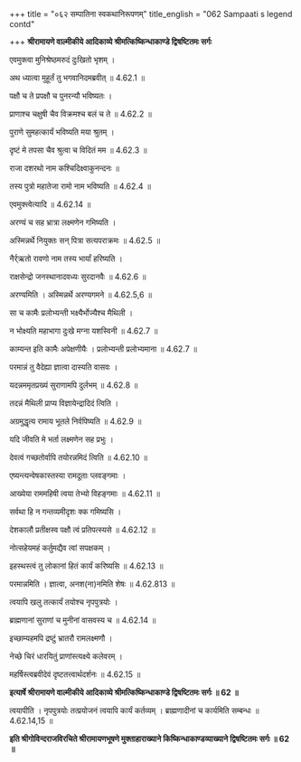 +++
title = "०६२ सम्पातिना स्वकथानिरूपणम्"
title_english = "062 Sampaati s legend contd"

+++
**श्रीरामायणे वाल्मीकीये आदिकाव्ये श्रीमत्किष्किन्धाकाण्डे द्विषष्टितमः सर्गः**

एवमुक्त्वा मुनिश्रेष्ठमरुदं दुःखितो भृशम् ।

अथ ध्यात्वा मुहूर्तं तु भगवानिदमब्रवीत् ॥ 4.62.1 ॥

पक्षौ च ते प्रपक्षौ च पुनरन्यौ भविष्यतः ।

प्राणाश्च चक्षुषी चैव विक्रमश्च बलं च ते ॥ 4.62.2 ॥

पुराणे सुमहत्कार्यं भविष्यति मया श्रुतम् ।

दृष्टं मे तपसा चैव श्रुत्वा च विदितं मम ॥ 4.62.3 ॥

राजा दशरथो नाम कश्चिदिक्ष्वाकुनन्दनः ॥

तस्य पुत्रो महातेजा रामो नाम भविष्यति ॥ 4.62.4 ॥

एवमुक्त्त्वेत्यादि ॥ 4.62.14 ॥

अरण्यं च सह भ्रात्रा लक्ष्मणेन गमिष्यति ।

अस्मिन्नर्थे नियुक्तः सन् पित्रा सत्यपराक्रमः ॥ 4.62.5 ॥

नैर्र्ऋतो रावणो नाम तस्य भार्यां हरिष्यति ।

राक्षसेन्द्रो जनस्थानादवध्यः सुरदानवैः ॥ 4.62.6 ॥

अरण्यमिति । अस्मिन्नर्थे अरण्यगमने ॥ 4.62.5,6 ॥

सा च कामैः प्रलोभ्यन्ती भक्ष्यैर्भोज्यैश्च मैथिली ।

न भोक्ष्यति महाभागा दुःखे मग्ना यशस्विनी ॥ 4.62.7 ॥

काम्यन्त इति कामैः अपेक्षणीयैः । प्रलोभ्यन्ती प्रलोभ्यमाना ॥ 4.62.7 ॥

परमान्नं तु वैदेह्या ज्ञात्वा दास्यति वासवः ।

यदन्नममृतप्रख्यं सुराणामपि दुर्लभम् ॥ 4.62.8 ॥

तदन्नं मैथिली प्राप्य विज्ञायेन्द्रादिदं त्विति ।

अग्रमुद्धृत्य रामाय भूतले निर्वपिष्यति ॥ 4.62.9 ॥

यदि जीवति मे भर्ता लक्ष्मणेन सह प्रभुः ।

देवत्वं गच्छतोर्वापि तयोरन्नमिदं त्विति ॥ 4.62.10 ॥

एष्यन्त्यन्वेषकास्तस्या रामदूताः प्लवङ्गमाः ।

आख्येया राममहिषी त्वया तेभ्यो विहङ्गमाः ॥ 4.62.11 ॥

सर्वथा हि न गन्तव्यमीदृशः क्क गमिष्यसि ।

देशकालौ प्रतीक्षस्व पक्षौ त्वं प्रतिपत्स्यसे ॥ 4.62.12 ॥

नोत्सहेयमहं कर्तुमद्यैव त्वां सपक्षकम् ।

इहस्थस्त्वं तु लोकानां हितं कार्यं करिष्यसि ॥ 4.62.13 ॥

परमान्नमिति । ज्ञात्वा, अनश(ना)नमिति शेषः ॥ 4.62.813 ॥

त्वयापि खलु तत्कार्यं तयोश्च नृपपुत्रयोः ।

ब्राह्मणानां सुराणां च मुनीनां वासवस्य च ॥ 4.62.14 ॥

इच्छाम्यहमपि द्रष्टुं भ्रातरौ रामलक्ष्मणौ ।

नेच्छे चिरं धारयितुं प्राणांस्त्यक्ष्ये कलेवरम् ।

महर्षिस्त्वब्रवीदेवं दृष्टतत्त्वार्थदर्शनः ॥ 4.62.15 ॥

**इत्यार्षे श्रीरामायणे वाल्मीकीये आदिकाव्ये श्रीमत्किष्किन्धाकाण्डे द्विषष्टितमः सर्गः ॥ 62 ॥**

त्वयापीति । नृपपुत्रयोः तत्प्रयोजनं त्वयापि कार्यं कर्तव्यम् । ब्राह्मणादीनां च कार्यमिति सम्बन्धः ॥ 4.62.14,15 ॥

**इति श्रीगोविन्दराजविरचिते श्रीरामायणभूषणे मुक्ताहाराख्याने किष्किन्धाकाण्डव्याख्याने द्विषष्टितमः सर्गः ॥ 62 ॥**
